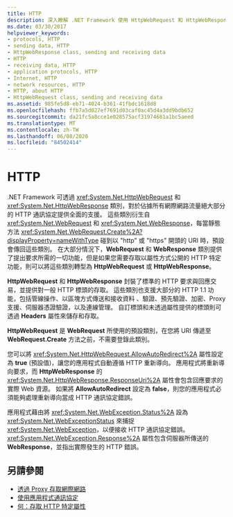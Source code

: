 ```yaml
---
title: HTTP
description: 深入瞭解 .NET Framework 使用 HttpWebRequest 和 HttpWebResponse 類別所提供的 HTTP 完整支援。
ms.date: 03/30/2017
helpviewer_keywords:
- protocols, HTTP
- sending data, HTTP
- HttpWebResponse class, sending and receiving data
- HTTP
- receiving data, HTTP
- application protocols, HTTP
- Internet, HTTP
- network resources, HTTP
- HTTP, about HTTP
- HttpWebRequest class, sending and receiving data
ms.assetid: 985fe5d8-eb71-4024-b361-41fbdc1618d8
ms.openlocfilehash: ffb7a5d027ef7691d03caf0ac45d4a3dd9bdb652
ms.sourcegitcommit: da21fc5a8cce1e028575acf31974681a1bc5aeed
ms.translationtype: MT
ms.contentlocale: zh-TW
ms.lasthandoff: 06/08/2020
ms.locfileid: "84502414"
---
```

# <a name="http"></a>HTTP
.NET Framework 可透過 <xref:System.Net.HttpWebRequest> 和 <xref:System.Net.HttpWebResponse> 類別，對於佔據所有網際網路流量絕大部分的 HTTP 通訊協定提供全面的支援。 這些類別衍生自 <xref:System.Net.WebRequest> 和 <xref:System.Net.WebResponse>，每當靜態方法 <xref:System.Net.WebRequest.Create%2A?displayProperty=nameWithType> 碰到以 "http" 或 "https" 開頭的 URI 時，預設會傳回這些類別。 在大部分情況下，**WebRequest** 和 **WebResponse** 類別提供了提出要求所需的一切功能，但是如果您需要存取以屬性方式公開的 HTTP 特定功能，則可以將這些類別轉型為 **HttpWebRequest** 或 **HttpWebResponse**。  
  
 **HttpWebRequest** 和 **HttpWebResponse** 封裝了標準的 HTTP 要求與回應交易，並提供對一般 HTTP 標頭的存取。 這些類別也支援大部分的 HTTP 1.1 功能，包括管線操作、以區塊方式傳送和接收資料 、驗證、預先驗證、加密、Proxy 支援、伺服器憑證驗證，以及連線管理。 自訂標頭和未透過屬性提供的標頭則可透過 **Headers** 屬性來儲存和存取。  
  
 **HttpWebRequest** 是 **WebRequest** 所使用的預設類別，在您將 URI 傳遞至 **WebRequest.Create** 方法之前，不需要登錄此類別。  
  
 您可以將 <xref:System.Net.HttpWebRequest.AllowAutoRedirect%2A> 屬性設定為 **true** (預設值)，讓您的應用程式自動遵循 HTTP 重新導向。 應用程式將重新導向要求，而 **HttpWebResponse** 的 <xref:System.Net.HttpWebResponse.ResponseUri%2A> 屬性會包含回應要求的實際 Web 資源。 如果將 **AllowAutoRedirect** 設定為 **false**，則您的應用程式必須能夠處理重新導向當成 HTTP 通訊協定錯誤。  
  
 應用程式藉由將 <xref:System.Net.WebException.Status%2A> 設為 <xref:System.Net.WebExceptionStatus> 來捕捉 <xref:System.Net.WebException>，以便接收 HTTP 通訊協定錯誤。 <xref:System.Net.WebException.Response%2A> 屬性包含伺服器所傳送的 **WebResponse**，並指出實際發生的 HTTP 錯誤。  
  
## <a name="see-also"></a>另請參閱

- [透過 Proxy 存取網際網路](accessing-the-internet-through-a-proxy.md)
- [使用應用程式通訊協定](using-application-protocols.md)
- [何：存取 HTTP 特定屬性](how-to-access-http-specific-properties.md)
